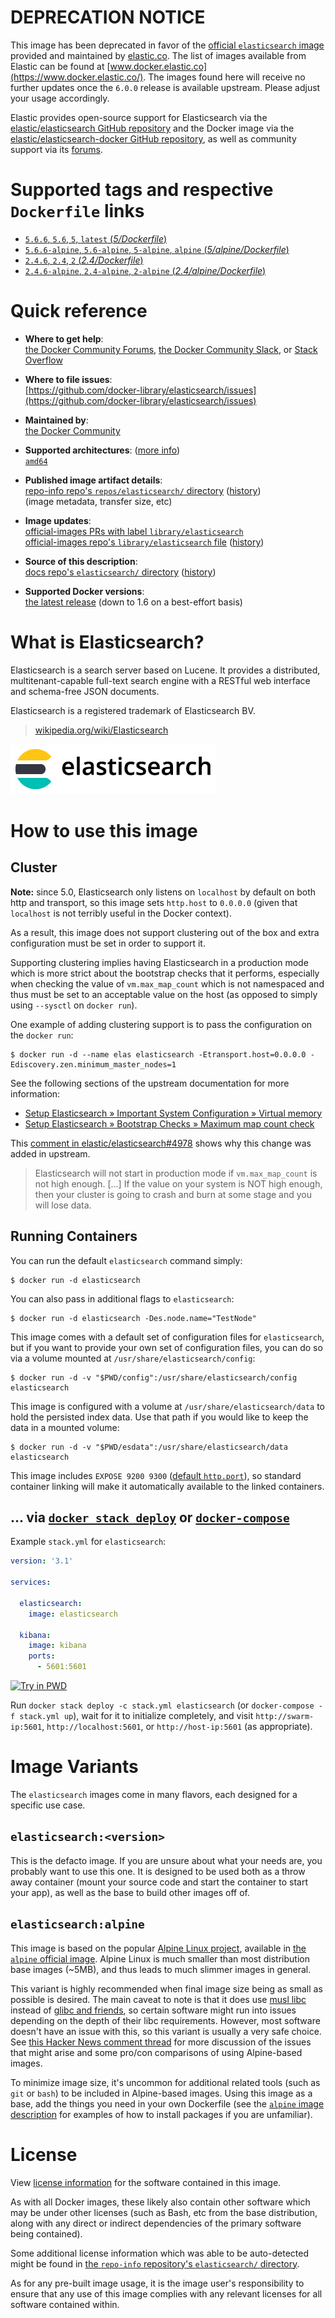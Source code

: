 <!--

********************************************************************************

WARNING:

    DO NOT EDIT "elasticsearch/README.md"

    IT IS AUTO-GENERATED

    (from the other files in "elasticsearch/" combined with a set of templates)

********************************************************************************

-->

# **DEPRECATION NOTICE**

This image has been deprecated in favor of the [official `elasticsearch` image](https://www.elastic.co/guide/en/elasticsearch/reference/current/docker.html) provided and maintained by [elastic.co](https://www.elastic.co/). The list of images available from Elastic can be found at [www.docker.elastic.co](https://www.docker.elastic.co/). The images found here will receive no further updates once the `6.0.0` release is available upstream. Please adjust your usage accordingly.

Elastic provides open-source support for Elasticsearch via the [elastic/elasticsearch GitHub repository](https://github.com/elastic/elasticsearch) and the Docker image via the [elastic/elasticsearch-docker GitHub repository](https://github.com/elastic/elasticsearch-docker), as well as community support via its [forums](https://discuss.elastic.co/c/elasticsearch).

# Supported tags and respective `Dockerfile` links

-	[`5.6.6`, `5.6`, `5`, `latest` (*5/Dockerfile*)](https://github.com/docker-library/elasticsearch/blob/e7ccd59cec2328020c005d94010d91b95ee7f291/5/Dockerfile)
-	[`5.6.6-alpine`, `5.6-alpine`, `5-alpine`, `alpine` (*5/alpine/Dockerfile*)](https://github.com/docker-library/elasticsearch/blob/e7ccd59cec2328020c005d94010d91b95ee7f291/5/alpine/Dockerfile)
-	[`2.4.6`, `2.4`, `2` (*2.4/Dockerfile*)](https://github.com/docker-library/elasticsearch/blob/8e87587ac5d6b44a8382a229162c88e65618c30a/2.4/Dockerfile)
-	[`2.4.6-alpine`, `2.4-alpine`, `2-alpine` (*2.4/alpine/Dockerfile*)](https://github.com/docker-library/elasticsearch/blob/8e87587ac5d6b44a8382a229162c88e65618c30a/2.4/alpine/Dockerfile)

# Quick reference

-	**Where to get help**:  
	[the Docker Community Forums](https://forums.docker.com/), [the Docker Community Slack](https://blog.docker.com/2016/11/introducing-docker-community-directory-docker-community-slack/), or [Stack Overflow](https://stackoverflow.com/search?tab=newest&q=docker)

-	**Where to file issues**:  
	[https://github.com/docker-library/elasticsearch/issues](https://github.com/docker-library/elasticsearch/issues)

-	**Maintained by**:  
	[the Docker Community](https://github.com/docker-library/elasticsearch)

-	**Supported architectures**: ([more info](https://github.com/docker-library/official-images#architectures-other-than-amd64))  
	[`amd64`](https://hub.docker.com/r/amd64/elasticsearch/)

-	**Published image artifact details**:  
	[repo-info repo's `repos/elasticsearch/` directory](https://github.com/docker-library/repo-info/blob/master/repos/elasticsearch) ([history](https://github.com/docker-library/repo-info/commits/master/repos/elasticsearch))  
	(image metadata, transfer size, etc)

-	**Image updates**:  
	[official-images PRs with label `library/elasticsearch`](https://github.com/docker-library/official-images/pulls?q=label%3Alibrary%2Felasticsearch)  
	[official-images repo's `library/elasticsearch` file](https://github.com/docker-library/official-images/blob/master/library/elasticsearch) ([history](https://github.com/docker-library/official-images/commits/master/library/elasticsearch))

-	**Source of this description**:  
	[docs repo's `elasticsearch/` directory](https://github.com/docker-library/docs/tree/master/elasticsearch) ([history](https://github.com/docker-library/docs/commits/master/elasticsearch))

-	**Supported Docker versions**:  
	[the latest release](https://github.com/docker/docker-ce/releases/latest) (down to 1.6 on a best-effort basis)

# What is Elasticsearch?

Elasticsearch is a search server based on Lucene. It provides a distributed, multitenant-capable full-text search engine with a RESTful web interface and schema-free JSON documents.

Elasticsearch is a registered trademark of Elasticsearch BV.

> [wikipedia.org/wiki/Elasticsearch](https://en.wikipedia.org/wiki/Elasticsearch)

![logo](https://raw.githubusercontent.com/docker-library/docs/8bb704930619acddf6f5705e7d1cf54defdd3388/elasticsearch/logo.png)

# How to use this image

## Cluster

**Note:** since 5.0, Elasticsearch only listens on `localhost` by default on both http and transport, so this image sets `http.host` to `0.0.0.0` (given that `localhost` is not terribly useful in the Docker context).

As a result, this image does not support clustering out of the box and extra configuration must be set in order to support it.

Supporting clustering implies having Elasticsearch in a production mode which is more strict about the bootstrap checks that it performs, especially when checking the value of `vm.max_map_count` which is not namespaced and thus must be set to an acceptable value on the host (as opposed to simply using `--sysctl` on `docker run`).

One example of adding clustering support is to pass the configuration on the `docker run`:

```console
$ docker run -d --name elas elasticsearch -Etransport.host=0.0.0.0 -Ediscovery.zen.minimum_master_nodes=1
```

See the following sections of the upstream documentation for more information:

-	[Setup Elasticsearch » Important System Configuration » Virtual memory](https://www.elastic.co/guide/en/elasticsearch/reference/5.0/vm-max-map-count.html)
-	[Setup Elasticsearch » Bootstrap Checks » Maximum map count check](https://www.elastic.co/guide/en/elasticsearch/reference/5.0/_maximum_map_count_check.html)

This [comment in elastic/elasticsearch#4978](https://github.com/elastic/elasticsearch/issues/4978#issuecomment-258676104) shows why this change was added in upstream.

> Elasticsearch will not start in production mode if `vm.max_map_count` is not high enough. [...] If the value on your system is NOT high enough, then your cluster is going to crash and burn at some stage and you will lose data.

## Running Containers

You can run the default `elasticsearch` command simply:

```console
$ docker run -d elasticsearch
```

You can also pass in additional flags to `elasticsearch`:

```console
$ docker run -d elasticsearch -Des.node.name="TestNode"
```

This image comes with a default set of configuration files for `elasticsearch`, but if you want to provide your own set of configuration files, you can do so via a volume mounted at `/usr/share/elasticsearch/config`:

```console
$ docker run -d -v "$PWD/config":/usr/share/elasticsearch/config elasticsearch
```

This image is configured with a volume at `/usr/share/elasticsearch/data` to hold the persisted index data. Use that path if you would like to keep the data in a mounted volume:

```console
$ docker run -d -v "$PWD/esdata":/usr/share/elasticsearch/data elasticsearch
```

This image includes `EXPOSE 9200 9300` ([default `http.port`](http://www.elastic.co/guide/en/elasticsearch/reference/1.5/modules-http.html)), so standard container linking will make it automatically available to the linked containers.

## ... via [`docker stack deploy`](https://docs.docker.com/engine/reference/commandline/stack_deploy/) or [`docker-compose`](https://github.com/docker/compose)

Example `stack.yml` for `elasticsearch`:

```yaml
version: '3.1'

services:

  elasticsearch:
    image: elasticsearch

  kibana:
    image: kibana
    ports:
      - 5601:5601
```

[![Try in PWD](https://github.com/play-with-docker/stacks/raw/cff22438cb4195ace27f9b15784bbb497047afa7/assets/images/button.png)](http://play-with-docker.com?stack=https://raw.githubusercontent.com/docker-library/docs/9efeec18b6b2ed232cf0fbd3914b6211e16e242c/elasticsearch/stack.yml)

Run `docker stack deploy -c stack.yml elasticsearch` (or `docker-compose -f stack.yml up`), wait for it to initialize completely, and visit `http://swarm-ip:5601`, `http://localhost:5601`, or `http://host-ip:5601` (as appropriate).

# Image Variants

The `elasticsearch` images come in many flavors, each designed for a specific use case.

## `elasticsearch:<version>`

This is the defacto image. If you are unsure about what your needs are, you probably want to use this one. It is designed to be used both as a throw away container (mount your source code and start the container to start your app), as well as the base to build other images off of.

## `elasticsearch:alpine`

This image is based on the popular [Alpine Linux project](http://alpinelinux.org), available in [the `alpine` official image](https://hub.docker.com/_/alpine). Alpine Linux is much smaller than most distribution base images (~5MB), and thus leads to much slimmer images in general.

This variant is highly recommended when final image size being as small as possible is desired. The main caveat to note is that it does use [musl libc](http://www.musl-libc.org) instead of [glibc and friends](http://www.etalabs.net/compare_libcs.html), so certain software might run into issues depending on the depth of their libc requirements. However, most software doesn't have an issue with this, so this variant is usually a very safe choice. See [this Hacker News comment thread](https://news.ycombinator.com/item?id=10782897) for more discussion of the issues that might arise and some pro/con comparisons of using Alpine-based images.

To minimize image size, it's uncommon for additional related tools (such as `git` or `bash`) to be included in Alpine-based images. Using this image as a base, add the things you need in your own Dockerfile (see the [`alpine` image description](https://hub.docker.com/_/alpine/) for examples of how to install packages if you are unfamiliar).

# License

View [license information](https://github.com/elasticsearch/elasticsearch/blob/66b5ed86f7adede8102cd4d979b9f4924e5bd837/LICENSE.txt) for the software contained in this image.

As with all Docker images, these likely also contain other software which may be under other licenses (such as Bash, etc from the base distribution, along with any direct or indirect dependencies of the primary software being contained).

Some additional license information which was able to be auto-detected might be found in [the `repo-info` repository's `elasticsearch/` directory](https://github.com/docker-library/repo-info/tree/master/repos/elasticsearch).

As for any pre-built image usage, it is the image user's responsibility to ensure that any use of this image complies with any relevant licenses for all software contained within.
